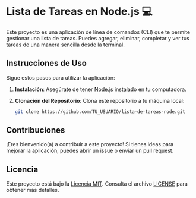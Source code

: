 # Lista de Tareas en Node.js 💻 

Este proyecto es una aplicación de línea de comandos (CLI) que te permite gestionar una lista de tareas. Puedes agregar, eliminar, completar y ver tus tareas de una manera sencilla desde la terminal.

## Instrucciones de Uso

Sigue estos pasos para utilizar la aplicación:

1. **Instalación**: Asegúrate de tener [Node.js](https://nodejs.org/) instalado en tu computadora.

2. **Clonación del Repositorio**: Clona este repositorio a tu máquina local:

   ```bash
   git clone https://github.com/TU_USUARIO/lista-de-tareas-node.git

## Contribuciones
¡Eres bienvenido(a) a contribuir a este proyecto! Si tienes ideas para mejorar la aplicación, puedes abrir un issue o enviar un pull request.

## Licencia

Este proyecto está bajo la [Licencia MIT](LICENSE). Consulta el archivo [LICENSE](LICENSE) para obtener más detalles.


 
